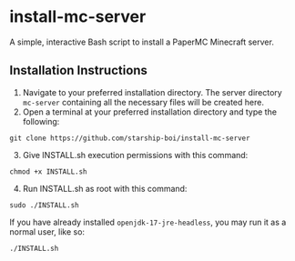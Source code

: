 # install-mc-server
A simple, interactive Bash script to install a PaperMC Minecraft server.

## Installation Instructions
1. Navigate to your preferred installation directory. The server directory ```mc-server``` containing all the necessary files will be created here.
2. Open a terminal at your preferred installation directory and type the following:
```
git clone https://github.com/starship-boi/install-mc-server
```
3. Give INSTALL.sh execution permissions with this command:
```
chmod +x INSTALL.sh
```
4. Run INSTALL.sh as root with this command:
```
sudo ./INSTALL.sh
```
If you have already installed ```openjdk-17-jre-headless```, you may run it as a normal user, like so:
```
./INSTALL.sh
```
